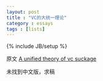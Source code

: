 ```yaml
---
layout: post
title : "VC的大统一理论"
category : essays
tags : [lists]
---
```

{% include JB/setup %}

原文 [A unified theory of vc suckage](http://www.paulgraham.com/venturecapital.html)  

未找到中文版，求稿  
